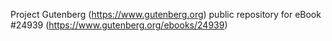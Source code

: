 Project Gutenberg (https://www.gutenberg.org) public repository for eBook #24939 (https://www.gutenberg.org/ebooks/24939)
